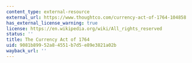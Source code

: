 ```yaml
---
content_type: external-resource
external_url: https://www.thoughtco.com/currency-act-of-1764-104858
has_external_license_warning: true
license: https://en.wikipedia.org/wiki/All_rights_reserved
status: ''
title: The Currency Act of 1764
uid: 9081b899-52a8-4551-b7d5-e89e3821a02b
wayback_url: ''
---
```

